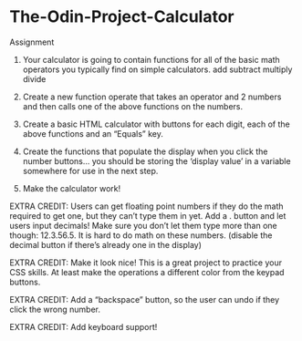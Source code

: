 # The-Odin-Project-Calculator
Assignment

1. Your calculator is going to contain functions for all of the basic math operators you typically find on simple calculators.
        add
        subtract
        multiply
        divide

2. Create a new function operate that takes an operator and 2 numbers and then calls one of the above functions on the numbers.

3. Create a basic HTML calculator with buttons for each digit, each of the above functions and an “Equals” key.

4. Create the functions that populate the display when you click the number buttons… you should be storing the ‘display value’ in a variable somewhere for use in the next step.

5. Make the calculator work!
    
EXTRA CREDIT: Users can get floating point numbers if they do the math required to get one, but they can’t type them in yet. Add a . button and let users input decimals! Make sure you don’t let them type more than one though: 12.3.56.5. It is hard to do math on these numbers. (disable the decimal button if there’s already one in the display)

EXTRA CREDIT: Make it look nice! This is a great project to practice your CSS skills. At least make the operations a different color from the keypad buttons.

EXTRA CREDIT: Add a “backspace” button, so the user can undo if they click the wrong number.

EXTRA CREDIT: Add keyboard support!
